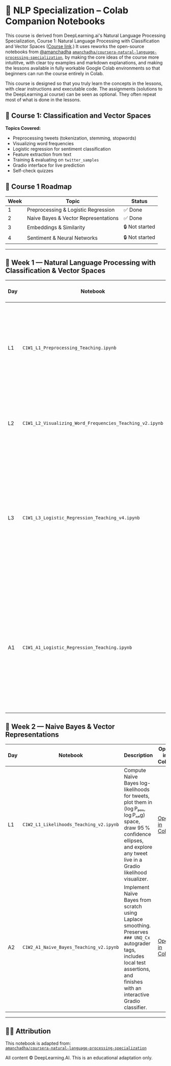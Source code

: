 # 🧠 NLP Specialization – Colab Companion Notebooks

This course is derived from DeepLearning.ai's Natural Language Processing Specialization, Course 1: Natural Language Processing with Classification and Vector Spaces ([Course link](https://www.coursera.org/learn/classification-vector-spaces-in-nlp/home/info).)
It uses reworks the open-source notebooks from [@amanchadha](https://github.com/amanchadha/coursera-natural-language-processing-specialization) [`amanchadha/coursera-natural-language-processing-specialization`](https://github.com/amanchadha/coursera-natural-language-processing-specialization), by making the core ideas of the course more intuititve, with clear toy examples and markdown explanations, and making the lessons available in fully workable Google Colab environments so that beginners can run the course entirely in Colab. 

This course is designed so that you truly learn the concepts in the lessons, with clear instructions and executable code. The assignments (solutions to the DeepLearning.ai course) can be seen as optional. They often repeat most of what is done in the lessons.

## 📘 Course 1: Classification and Vector Spaces
**Topics Covered:**
- Preprocessing tweets (tokenization, stemming, stopwords)
- Visualizing word frequencies
- Logistic regression for sentiment classification
- Feature extraction from text
- Training & evaluating on `twitter_samples`
- Gradio interface for live prediction
- Self-check quizzes

## 📅 Course 1 Roadmap

| Week | Topic                                   | Status     |
|------|-----------------------------------------|------------|
| 1    | Preprocessing & Logistic Regression     | ✅ Done     |
| 2    | Naive Bayes & Vector Representations    | ✅ Done       |
| 3    | Embeddings & Similarity                 | 🔒 Not started |
| 4    | Sentiment & Neural Networks             | 🔒 Not started |

---
## 📅 Week 1 — Natural Language Processing with Classification & Vector Spaces

| Day | Notebook | What you’ll build & learn | Open in Colab |
|-----|----------|----------------------------|----------------|
| L1  | `C1W1_L1_Preprocessing_Teaching.ipynb` | Clean & tokenise raw tweets, remove stop-words, apply stemming, then test everything on a toy sentence and an NLTK Twitter corpus. | [Open in Colab](https://colab.research.google.com/github/Joe-rini/nlp-specialization-colab/blob/main/week1/C1W1_L1_Preprocessing_Teaching.ipynb) |
| L2  | `C1W1_L2_Visualizing_Word_Frequencies_Teaching_v2.ipynb` | Turn tokens into frequency dictionaries, draw bar-plots & sentiment-split word-clouds. | [Open in Colab](https://colab.research.google.com/github/Joe-rini/nlp-specialization-colab/blob/main/week1/C1W1_L2_Visualizing_Word_Frequencies_Teaching_v2.ipynb) |
| L3  | `C1W1_L3_Logistic_Regression_Teaching_v4.ipynb` | Convert tweets to simple (pos, neg) feature vectors, train & visualise a Logistic Regression classifier, plot its decision boundary, print accuracy + confusion matrix, and deploy a Gradio sentiment tester. | [Open in Colab](https://colab.research.google.com/github/Joe-rini/nlp-specialization-colab/blob/main/week1/C1W1_L3_Logistic_Regression_Teaching_v4.ipynb) |
| A1  | `C1W1_A1_Logistic_Regression_Teaching.ipynb` | Course Assignment: Implement Logistic Regression from scratch with gradient descent. Includes guided TODOs, a cost-convergence plot, accuracy check, and a Gradio app that queries your very own model. | [Open in Colab](https://colab.research.google.com/github/Joe-rini/nlp-specialization-colab/blob/main/week1/C1W1_A1_Logistic_Regression_Teaching.ipynb) |



## 📅 Week 2 — Naive Bayes & Vector Representations 

| Day | Notebook | Description | Open in Colab |
|-----|----------|-------------|----------------|
| L1  | `C1W2_L1_Likelihoods_Teaching_v2.ipynb` | Compute Naïve Bayes log-likelihoods for tweets, plot them in (log Pₚₒₛ, log Pₙₑg) space, draw 95 % confidence ellipses, and explore any tweet live in a Gradio likelihood visualizer. | [Open in Colab](https://colab.research.google.com/github/Joe-rini/nlp-specialization-colab/blob/main/week2/C1W2L1_naive_bayes_likelihoods_lesson.ipynb) |
| A2  | `C1W2_A1_Naive_Bayes_Teaching_v2.ipynb` | Implement Naïve Bayes from scratch using Laplace smoothing. Preserves `### UNQ_Cx` autograder tags, includes local test assertions, and finishes with an interactive Gradio classifier. | [Open in Colab](https://colab.research.google.com/github/Joe-rini/nlp-specialization-colab/blob/main/week2/C1W2_A2_Naive_Bayes_From_Scratch_Teaching.ipynb) |
---

## 🧑‍💻 Attribution

This notebook is adapted from:  
[`amanchadha/coursera-natural-language-processing-specialization`](https://github.com/amanchadha/coursera-natural-language-processing-specialization)

All content © DeepLearning.AI. This is an educational adaptation only.

